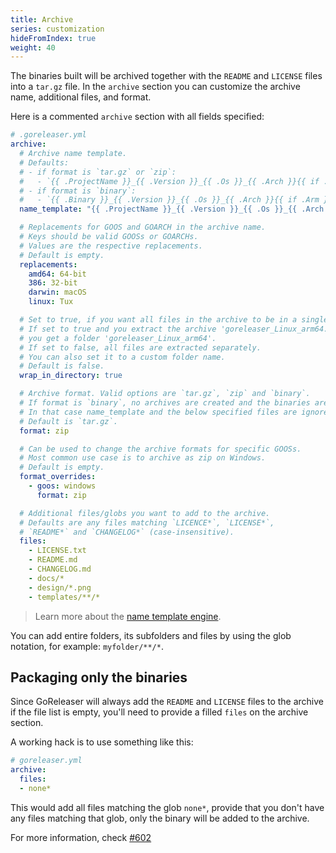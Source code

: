 ```yaml
---
title: Archive
series: customization
hideFromIndex: true
weight: 40
---
```


The binaries built will be archived together with the `README` and `LICENSE` files into a
`tar.gz` file. In the `archive` section you can customize the archive name,
additional files, and format.

Here is a commented `archive` section with all fields specified:

```yml
# .goreleaser.yml
archive:
  # Archive name template.
  # Defaults:
  # - if format is `tar.gz` or `zip`:
  #   - `{{ .ProjectName }}_{{ .Version }}_{{ .Os }}_{{ .Arch }}{{ if .Arm }}v{{ .Arm }}{{ end }}`
  # - if format is `binary`:
  #   - `{{ .Binary }}_{{ .Version }}_{{ .Os }}_{{ .Arch }}{{ if .Arm }}v{{ .Arm }}{{ end }}`
  name_template: "{{ .ProjectName }}_{{ .Version }}_{{ .Os }}_{{ .Arch }}"

  # Replacements for GOOS and GOARCH in the archive name.
  # Keys should be valid GOOSs or GOARCHs.
  # Values are the respective replacements.
  # Default is empty.
  replacements:
    amd64: 64-bit
    386: 32-bit
    darwin: macOS
    linux: Tux

  # Set to true, if you want all files in the archive to be in a single directory.
  # If set to true and you extract the archive 'goreleaser_Linux_arm64.tar.gz',
  # you get a folder 'goreleaser_Linux_arm64'.
  # If set to false, all files are extracted separately.
  # You can also set it to a custom folder name.
  # Default is false.
  wrap_in_directory: true

  # Archive format. Valid options are `tar.gz`, `zip` and `binary`.
  # If format is `binary`, no archives are created and the binaries are instead uploaded directly.
  # In that case name_template and the below specified files are ignored.
  # Default is `tar.gz`.
  format: zip

  # Can be used to change the archive formats for specific GOOSs.
  # Most common use case is to archive as zip on Windows.
  # Default is empty.
  format_overrides:
    - goos: windows
      format: zip

  # Additional files/globs you want to add to the archive.
  # Defaults are any files matching `LICENCE*`, `LICENSE*`,
  # `README*` and `CHANGELOG*` (case-insensitive).
  files:
    - LICENSE.txt
    - README.md
    - CHANGELOG.md
    - docs/*
    - design/*.png
    - templates/**/*
```

> Learn more about the [name template engine](/templates).

You can add entire folders, its subfolders and files by using the glob notation,
for example: `myfolder/**/*`.

## Packaging only the binaries

Since GoReleaser will always add the `README` and `LICENSE` files to the
archive if the file list is empty, you'll need to provide a filled `files`
on the archive section.

A working hack is to use something like this:

```yaml
# goreleaser.yml
archive:
  files:
  - none*
```

This would add all files matching the glob `none*`, provide that you don't
have any files matching that glob, only the binary will be added to the
archive.

For more information, check [#602](https://github.com/goreleaser/goreleaser/issues/602)
